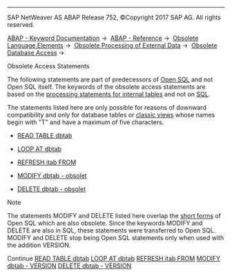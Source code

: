   

* * *

SAP NetWeaver AS ABAP Release 752, ©Copyright 2017 SAP AG. All rights reserved.

[ABAP - Keyword Documentation](javascript:call_link\('abenabap.htm'\)) →  [ABAP - Reference](javascript:call_link\('abenabap_reference.htm'\)) →  [Obsolete Language Elements](javascript:call_link\('abenabap_obsolete.htm'\)) →  [Obsolete Processing of External Data](javascript:call_link\('abendata_storage_obsolete.htm'\)) →  [Obsolete Database Access](javascript:call_link\('abendatabase_access_obsolete.htm'\)) → 

Obsolete Access Statements

The following statements are part of predecessors of [Open SQL](javascript:call_link\('abenopen_sql_glosry.htm'\) "Glossary Entry") and not Open SQL itself. The keywords of the obsolete access statements are based on the [processing statements for internal tables](javascript:call_link\('abentable_processing_statements.htm'\)) and not on [SQL](javascript:call_link\('abensql_glosry.htm'\) "Glossary Entry").

The statements listed here are only possible for reasons of downward compatibility and only for database tables or [classic views](javascript:call_link\('abenclassical_view_glosry.htm'\) "Glossary Entry") whose names begin with "T" and have a maximum of five characters.

-   [READ TABLE dbtab](javascript:call_link\('abapread_table_dbtab.htm'\))

-   [LOOP AT dbtab](javascript:call_link\('abaploop_at_dbtab.htm'\))

-   [REFRESH itab FROM](javascript:call_link\('abaprefresh_obsolete.htm'\))

-   [MODIFY dbtab - obsolet](javascript:call_link\('abapmodify_dbtab_obsolete.htm'\))

-   [DELETE dbtab - obsolet](javascript:call_link\('abapdelete_dbtab_obsolete.htm'\))

Note

The statements MODIFY and DELETE listed here overlap the [short forms](javascript:call_link\('abenopen_sql_obsolete.htm'\)) of Open SQL which are also obsolete. Since the keywords MODIFY and DELETE are also in SQL, these statements were transferred to Open SQL. MODIFY and DELETE stop being Open SQL statements only when used with the addition VERSION.

Continue
[READ TABLE dbtab](javascript:call_link\('abapread_table_dbtab.htm'\))
[LOOP AT dbtab](javascript:call_link\('abaploop_at_dbtab.htm'\))
[REFRESH itab FROM](javascript:call_link\('abaprefresh_obsolete.htm'\))
[MODIFY dbtab - VERSION](javascript:call_link\('abapmodify_dbtab_obsolete.htm'\))
[DELETE dbtab - VERSION](javascript:call_link\('abapdelete_dbtab_obsolete.htm'\))